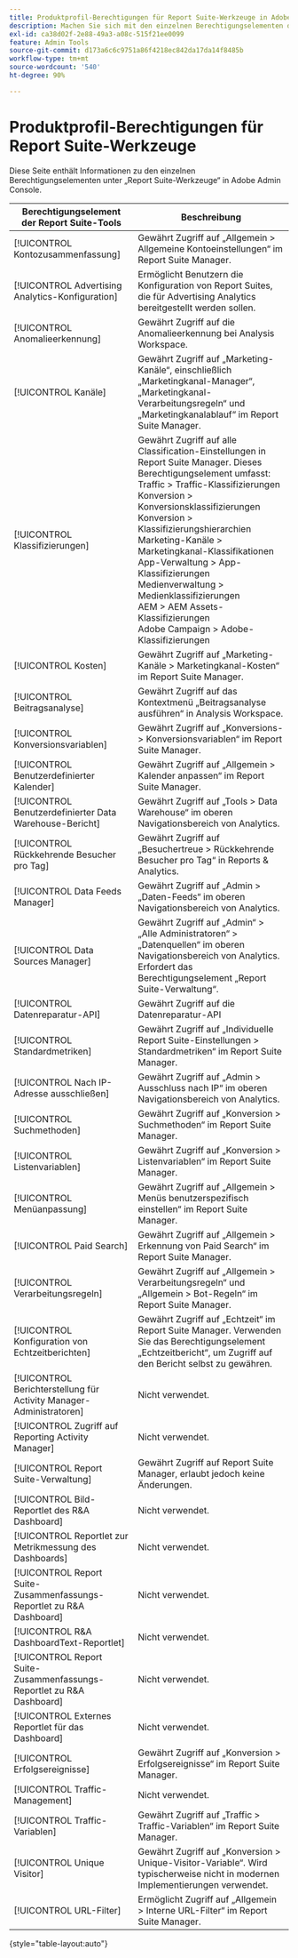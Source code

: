 ```yaml
---
title: Produktprofil-Berechtigungen für Report Suite-Werkzeuge in Adobe Admin Console
description: Machen Sie sich mit den einzelnen Berechtigungselementen der Report Suite-Werkzeuge vertraut.
exl-id: ca38d02f-2e88-49a3-a08c-515f21ee0099
feature: Admin Tools
source-git-commit: d173a6c6c9751a86f4218ec842da17da14f8485b
workflow-type: tm+mt
source-wordcount: '540'
ht-degree: 90%

---
```


# Produktprofil-Berechtigungen für Report Suite-Werkzeuge

Diese Seite enthält Informationen zu den einzelnen Berechtigungselementen unter „Report Suite-Werkzeuge“ in Adobe Admin Console.

| Berechtigungselement der Report Suite-Tools | Beschreibung |
|------|------|
| [!UICONTROL Kontozusammenfassung] | Gewährt Zugriff auf „Allgemein > Allgemeine Kontoeinstellungen“ im Report Suite Manager. |
| [!UICONTROL Advertising Analytics-Konfiguration] | Ermöglicht Benutzern die Konfiguration von Report Suites, die für Advertising Analytics bereitgestellt werden sollen. |
| [!UICONTROL Anomalieerkennung] | Gewährt Zugriff auf die Anomalieerkennung bei Analysis Workspace. |
| [!UICONTROL Kanäle] | Gewährt Zugriff auf „Marketing-Kanäle“, einschließlich „Marketingkanal-Manager“, „Marketingkanal-Verarbeitungsregeln“ und „Marketingkanalablauf“ im Report Suite Manager. |
| [!UICONTROL Klassifizierungen] | Gewährt Zugriff auf alle Classification-Einstellungen in Report Suite Manager. Dieses Berechtigungselement umfasst: <br>Traffic > Traffic-Klassifizierungen<br>Konversion > Konversionsklassifizierungen<br>Konversion > Klassifizierungshierarchien<br>Marketing-Kanäle > Marketingkanal-Klassifikationen<br>App-Verwaltung > App-Klassifizierungen<br>Medienverwaltung > Medienklassifizierungen<br>AEM > AEM Assets-Klassifizierungen<br>Adobe Campaign > Adobe-Klassifizierungen |
| [!UICONTROL Kosten] | Gewährt Zugriff auf „Marketing-Kanäle > Marketingkanal-Kosten“ im Report Suite Manager. |
| [!UICONTROL Beitragsanalyse] | Gewährt Zugriff auf das Kontextmenü „Beitragsanalyse ausführen“ in Analysis Workspace. |
| [!UICONTROL Konversionsvariablen] | Gewährt Zugriff auf „Konversions- > Konversionsvariablen“ im Report Suite Manager. |
| [!UICONTROL Benutzerdefinierter Kalender] | Gewährt Zugriff auf „Allgemein > Kalender anpassen“ im Report Suite Manager. |
| [!UICONTROL Benutzerdefinierter Data Warehouse-Bericht] | Gewährt Zugriff auf „Tools > Data Warehouse“ im oberen Navigationsbereich von Analytics. |
| [!UICONTROL Rückkehrende Besucher pro Tag] | Gewährt Zugriff auf „Besuchertreue > Rückkehrende Besucher pro Tag“ in Reports &amp; Analytics. |
| [!UICONTROL Data Feeds Manager] | Gewährt Zugriff auf „Admin > „Daten-Feeds“ im oberen Navigationsbereich von Analytics. |
| [!UICONTROL Data Sources Manager] | Gewährt Zugriff auf „Admin“ > „Alle Administratoren“ > „Datenquellen“ im oberen Navigationsbereich von Analytics. Erfordert das Berechtigungselement „Report Suite-Verwaltung“. |
| [!UICONTROL Datenreparatur-API] | Gewährt Zugriff auf die Datenreparatur-API |
| [!UICONTROL Standardmetriken] | Gewährt Zugriff auf „Individuelle Report Suite-Einstellungen > Standardmetriken“ im Report Suite Manager. |
| [!UICONTROL Nach IP-Adresse ausschließen] | Gewährt Zugriff auf „Admin > Ausschluss nach IP“ im oberen Navigationsbereich von Analytics. |
| [!UICONTROL Suchmethoden] | Gewährt Zugriff auf „Konversion > Suchmethoden“ im Report Suite Manager. |
| [!UICONTROL Listenvariablen] | Gewährt Zugriff auf „Konversion > Listenvariablen“ im Report Suite Manager. |
| [!UICONTROL Menüanpassung] | Gewährt Zugriff auf „Allgemein > Menüs benutzerspezifisch einstellen“ im Report Suite Manager. |
| [!UICONTROL Paid Search] | Gewährt Zugriff auf „Allgemein > Erkennung von Paid Search“ im Report Suite Manager. |
| [!UICONTROL Verarbeitungsregeln] | Gewährt Zugriff auf „Allgemein > Verarbeitungsregeln“ und „Allgemein > Bot-Regeln“ im Report Suite Manager. |
| [!UICONTROL Konfiguration von Echtzeitberichten] | Gewährt Zugriff auf „Echtzeit“ im Report Suite Manager. Verwenden Sie das Berechtigungselement „Echtzeitbericht“, um Zugriff auf den Bericht selbst zu gewähren. |
| [!UICONTROL Berichterstellung für Activity Manager-Administratoren] | Nicht verwendet. |
| [!UICONTROL Zugriff auf Reporting Activity Manager] | Nicht verwendet. |
| [!UICONTROL Report Suite-Verwaltung] | Gewährt Zugriff auf Report Suite Manager, erlaubt jedoch keine Änderungen. |
| [!UICONTROL Bild-Reportlet des R&amp;A Dashboard] | Nicht verwendet. |
| [!UICONTROL Reportlet zur Metrikmessung des Dashboards] | Nicht verwendet. |
| [!UICONTROL Report Suite-Zusammenfassungs-Reportlet zu R&amp;A Dashboard] | Nicht verwendet. |
| [!UICONTROL R&amp;A DashboardText-Reportlet] | Nicht verwendet. |
| [!UICONTROL Report Suite-Zusammenfassungs-Reportlet zu R&amp;A Dashboard] | Nicht verwendet. |
| [!UICONTROL Externes Reportlet für das Dashboard] | Nicht verwendet. |
| [!UICONTROL Erfolgsereignisse] | Gewährt Zugriff auf „Konversion > Erfolgsereignisse“ im Report Suite Manager. |
| [!UICONTROL Traffic-Management] | Nicht verwendet. |
| [!UICONTROL Traffic-Variablen] | Gewährt Zugriff auf „Traffic > Traffic-Variablen“ im Report Suite Manager. |
| [!UICONTROL Unique Visitor] | Gewährt Zugriff auf „Konversion > Unique-Visitor-Variable“. Wird typischerweise nicht in modernen Implementierungen verwendet. |
| [!UICONTROL URL-Filter] | Ermöglicht Zugriff auf „Allgemein > Interne URL-Filter“ im Report Suite Manager. |

{style="table-layout:auto"}